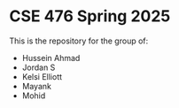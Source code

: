 # CSE 476 Spring 2025
This is the repository for the group of:
- Hussein Ahmad
- Jordan S
- Kelsi Elliott
- Mayank
- Mohid
